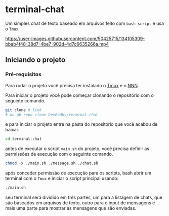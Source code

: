# terminal-chat
Um simples chat de texto baseado em arquivos feito com `bash script` e usa o `Tmux`.

https://user-images.githubusercontent.com/50425715/134105309-bbab4f48-38d7-4be7-902d-4d7c6635266a.mp4

## Iniciando o projeto
### Pré-requisitos
Para rodar o projeto você precisa ter instalado o [Tmux](https://github.com/tmux/tmux) e o [NNN](https://github.com/jarun/nnn).

Para iniciar o projeto você pode começar clonando o repositório com o seguinte comando.

```bash
git clone # link
# ou gh repo clone DevRadhy/terminal-chat
```

e para iniciar o projeto entre na pasta do repositório que você acabou de baixar.

```bash
cd terminal-chat
```

antes de executar o script `main.sh` do projeto, você precisa definir as permissões de execução com o seguinte comando.

```bash
chmod +x ./main.sh ./message.sh ./chat.sh
```

após conceder permissão de execução para os scripts, bash abrir um terminal com o `Tmux` e iniciar o script principal usando:

```bash
./main.sh
```

seu terminal será dividido em três partes, um para a listagem de chats, que são baseados em arquivos de texto, outro para o input de mensagens e mais uma parte para mostrar as mensagens que são enviadas.
